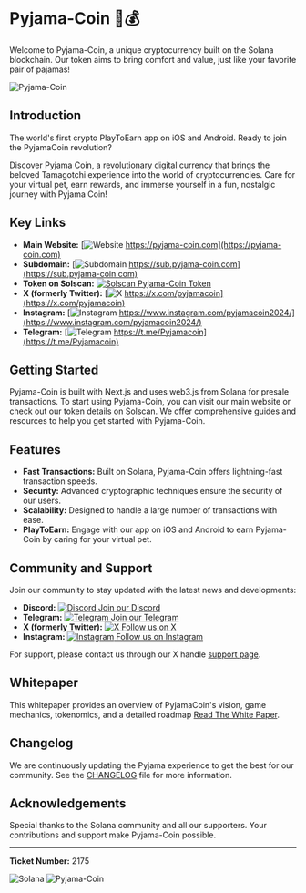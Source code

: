 # Pyjama-Coin 🛌💰

Welcome to Pyjama-Coin, a unique cryptocurrency built on the Solana blockchain. Our token aims to bring comfort and value, just like your favorite pair of pajamas!

![Pyjama-Coin](https://pyjama-coin.com/_next/static/media/pyjama-coin-the-tamagotchi-in-the-crypto-world-logo.8e9acc0a.png)

## Introduction

The world's first crypto PlayToEarn app on iOS and Android. Ready to join the PyjamaCoin revolution?

Discover Pyjama Coin, a revolutionary digital currency that brings the beloved Tamagotchi experience into the world of cryptocurrencies. Care for your virtual pet, earn rewards, and immerse yourself in a fun, nostalgic journey with Pyjama Coin!

## Key Links

- **Main Website:** [![Website](https://img.icons8.com/fluent/48/000000/internet.png) https://pyjama-coin.com](https://pyjama-coin.com)
- **Subdomain:** [![Subdomain](https://img.icons8.com/fluent/48/000000/internet.png) https://sub.pyjama-coin.com](https://sub.pyjama-coin.com)
- **Token on Solscan:** [![Solscan](https://img.icons8.com/color/48/000000/solana.png) Pyjama-Coin Token](https://solscan.io/token/66FWhwydns46djY67CGf3aMxom1858JGzK2F4tLZtZ9i)
- **X (formerly Twitter):** [![X](https://img.icons8.com/color/48/000000/twitter--v1.png) https://x.com/pyjamacoin](https://x.com/pyjamacoin)
- **Instagram:** [![Instagram](https://img.icons8.com/fluent/48/000000/instagram-new.png) https://www.instagram.com/pyjamacoin2024/](https://www.instagram.com/pyjamacoin2024/)
- **Telegram:** [![Telegram](https://img.icons8.com/color/48/000000/telegram-app.png) https://t.me/Pyjamacoin](https://t.me/Pyjamacoin)

## Getting Started

Pyjama-Coin is built with Next.js and uses web3.js from Solana for presale transactions. To start using Pyjama-Coin, you can visit our main website or check out our token details on Solscan. We offer comprehensive guides and resources to help you get started with Pyjama-Coin.

## Features

- **Fast Transactions:** Built on Solana, Pyjama-Coin offers lightning-fast transaction speeds.
- **Security:** Advanced cryptographic techniques ensure the security of our users.
- **Scalability:** Designed to handle a large number of transactions with ease.
- **PlayToEarn:** Engage with our app on iOS and Android to earn Pyjama-Coin by caring for your virtual pet.

## Community and Support

Join our community to stay updated with the latest news and developments:

- **Discord:** [![Discord](https://img.icons8.com/color/48/000000/discord-logo.png) Join our Discord](https://discord.gg/pyjama-coin)
- **Telegram:** [![Telegram](https://img.icons8.com/color/48/000000/telegram-app.png) Join our Telegram](https://t.me/Pyjamacoin)
- **X (formerly Twitter):** [![X](https://img.icons8.com/color/48/000000/twitter--v1.png) Follow us on X](https://x.com/pyjamacoin)
- **Instagram:** [![Instagram](https://img.icons8.com/fluent/48/000000/instagram-new.png) Follow us on Instagram](https://www.instagram.com/pyjamacoin2024/)

For support, please contact us through our X handle [support page](https://x.com/pyjamacoin).

## Whitepaper

This whitepaper provides an overview of PyjamaCoin's vision, game mechanics, tokenomics, and a detailed roadmap [Read The White Paper](https://pyjama-coin.com/whitepaper).

## Changelog

We are continuously updating the Pyjama experience to get the best for our community. See the [CHANGELOG](https://pyjama-coin.com/changelog/) file for more information.

## Acknowledgements

Special thanks to the Solana community and all our supporters. Your contributions and support make Pyjama-Coin possible.

---

**Ticket Number:** 2175

![Solana](https://solana.com/favicon.ico) ![Pyjama-Coin](https://pyjama-coin.com/_next/static/media/pyjama-coin-the-tamagotchi-in-the-crypto-world-logo.8e9acc0a.png)
